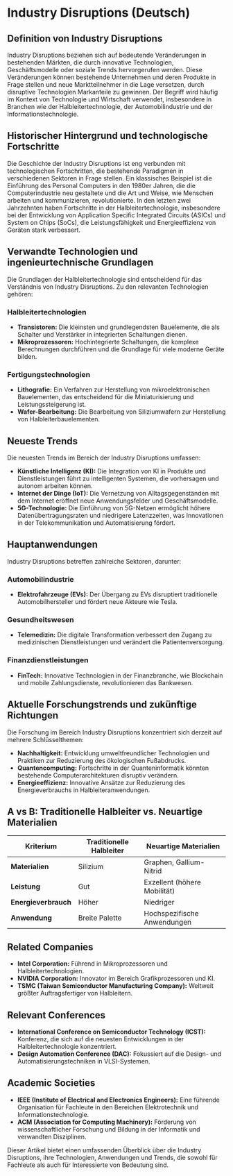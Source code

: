 # Industry Disruptions (Deutsch)

## Definition von Industry Disruptions

Industry Disruptions beziehen sich auf bedeutende Veränderungen in bestehenden Märkten, die durch innovative Technologien, Geschäftsmodelle oder soziale Trends hervorgerufen werden. Diese Veränderungen können bestehende Unternehmen und deren Produkte in Frage stellen und neue Marktteilnehmer in die Lage versetzen, durch disruptive Technologien Markanteile zu gewinnen. Der Begriff wird häufig im Kontext von Technologie und Wirtschaft verwendet, insbesondere in Branchen wie der Halbleitertechnologie, der Automobilindustrie und der Informationstechnologie.

## Historischer Hintergrund und technologische Fortschritte

Die Geschichte der Industry Disruptions ist eng verbunden mit technologischen Fortschritten, die bestehende Paradigmen in verschiedenen Sektoren in Frage stellen. Ein klassisches Beispiel ist die Einführung des Personal Computers in den 1980er Jahren, die die Computerindustrie neu gestaltete und die Art und Weise, wie Menschen arbeiten und kommunizieren, revolutionierte. In den letzten zwei Jahrzehnten haben Fortschritte in der Halbleitertechnologie, insbesondere bei der Entwicklung von Application Specific Integrated Circuits (ASICs) und System on Chips (SoCs), die Leistungsfähigkeit und Energieeffizienz von Geräten stark verbessert.

## Verwandte Technologien und ingenieurtechnische Grundlagen

Die Grundlagen der Halbleitertechnologie sind entscheidend für das Verständnis von Industry Disruptions. Zu den relevanten Technologien gehören:

### Halbleitertechnologien

- **Transistoren:** Die kleinsten und grundlegendsten Bauelemente, die als Schalter und Verstärker in integrierten Schaltungen dienen.
- **Mikroprozessoren:** Hochintegrierte Schaltungen, die komplexe Berechnungen durchführen und die Grundlage für viele moderne Geräte bilden.

### Fertigungstechnologien

- **Lithografie:** Ein Verfahren zur Herstellung von mikroelektronischen Bauelementen, das entscheidend für die Miniaturisierung und Leistungssteigerung ist.
- **Wafer-Bearbeitung:** Die Bearbeitung von Siliziumwafern zur Herstellung von Halbleiterbauelementen.

## Neueste Trends

Die neuesten Trends im Bereich der Industry Disruptions umfassen:

- **Künstliche Intelligenz (KI):** Die Integration von KI in Produkte und Dienstleistungen führt zu intelligenten Systemen, die vorhersagen und autonom arbeiten können.
- **Internet der Dinge (IoT):** Die Vernetzung von Alltagsgegenständen mit dem Internet eröffnet neue Anwendungsfelder und Geschäftsmodelle.
- **5G-Technologie:** Die Einführung von 5G-Netzen ermöglicht höhere Datenübertragungsraten und niedrigere Latenzzeiten, was Innovationen in der Telekommunikation und Automatisierung fördert.

## Hauptanwendungen

Industry Disruptions betreffen zahlreiche Sektoren, darunter:

### Automobilindustrie
- **Elektrofahrzeuge (EVs):** Der Übergang zu EVs disruptiert traditionelle Automobilhersteller und fördert neue Akteure wie Tesla.
  
### Gesundheitswesen
- **Telemedizin:** Die digitale Transformation verbessert den Zugang zu medizinischen Dienstleistungen und verändert die Patientenversorgung.

### Finanzdienstleistungen
- **FinTech:** Innovative Technologien in der Finanzbranche, wie Blockchain und mobile Zahlungsdienste, revolutionieren das Bankwesen.

## Aktuelle Forschungstrends und zukünftige Richtungen

Die Forschung im Bereich Industry Disruptions konzentriert sich derzeit auf mehrere Schlüsselthemen:

- **Nachhaltigkeit:** Entwicklung umweltfreundlicher Technologien und Praktiken zur Reduzierung des ökologischen Fußabdrucks.
- **Quantencomputing:** Fortschritte in der Quanteninformatik könnten bestehende Computerarchitekturen disruptiv verändern.
- **Energieeffizienz:** Innovative Ansätze zur Reduzierung des Energieverbrauchs in Halbleiteranwendungen.

## A vs B: Traditionelle Halbleiter vs. Neuartige Materialien

| **Kriterium**               | **Traditionelle Halbleiter** | **Neuartige Materialien**      |
|-----------------------------|------------------------------|--------------------------------|
| **Materialien**             | Silizium                     | Graphen, Gallium-Nitrid        |
| **Leistung**                | Gut                          | Exzellent (höhere Mobilität)   |
| **Energieverbrauch**        | Höher                        | Niedriger                       |
| **Anwendung**               | Breite Palette               | Hochspezifische Anwendungen     |

## Related Companies

- **Intel Corporation:** Führend in Mikroprozessoren und Halbleitertechnologien.
- **NVIDIA Corporation:** Innovator im Bereich Grafikprozessoren und KI.
- **TSMC (Taiwan Semiconductor Manufacturing Company):** Weltweit größter Auftragsfertiger von Halbleitern.

## Relevant Conferences

- **International Conference on Semiconductor Technology (ICST):** Konferenz, die sich auf die neuesten Entwicklungen in der Halbleitertechnologie konzentriert.
- **Design Automation Conference (DAC):** Fokussiert auf die Design- und Automatisierungstechniken in VLSI-Systemen.

## Academic Societies

- **IEEE (Institute of Electrical and Electronics Engineers):** Eine führende Organisation für Fachleute in den Bereichen Elektrotechnik und Informationstechnologie.
- **ACM (Association for Computing Machinery):** Förderung von wissenschaftlicher Forschung und Bildung in der Informatik und verwandten Disziplinen.

Dieser Artikel bietet einen umfassenden Überblick über die Industry Disruptions, ihre Technologien, Anwendungen und Trends, die sowohl für Fachleute als auch für Interessierte von Bedeutung sind.